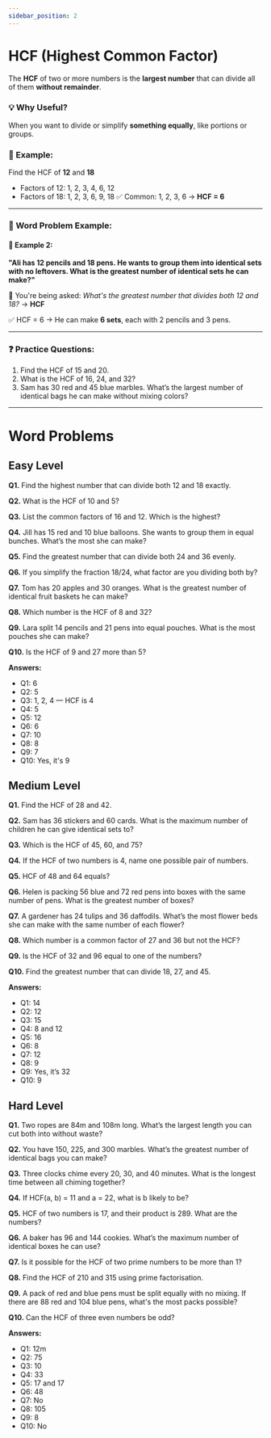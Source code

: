```yaml
---
sidebar_position: 2
---
```


# HCF (Highest Common Factor)

The **HCF** of two or more numbers is the **largest number** that can divide all of them **without remainder**.

### 💡 Why Useful?

When you want to divide or simplify **something equally**, like portions or groups.

### 🧮 Example:

Find the HCF of **12** and **18**

* Factors of 12: 1, 2, 3, 4, 6, 12
* Factors of 18: 1, 2, 3, 6, 9, 18
  ✅ Common: 1, 2, 3, 6 → **HCF = 6**

---

### 🧩 Word Problem Example:

#### 📝 Example 2:

**"Ali has 12 pencils and 18 pens. He wants to group them into identical sets with no leftovers. What is the greatest number of identical sets he can make?"**

🧠 You're being asked: *What's the greatest number that divides both 12 and 18?* → **HCF**

✅ HCF = 6
→ He can make **6 sets**, each with 2 pencils and 3 pens.

---

### ❓ Practice Questions:

1. Find the HCF of 15 and 20.
2. What is the HCF of 16, 24, and 32?
3. Sam has 30 red and 45 blue marbles. What’s the largest number of identical bags he can make without mixing colors?

---

# Word Problems 

## Easy Level

**Q1.** Find the highest number that can divide both 12 and 18 exactly.

**Q2.** What is the HCF of 10 and 5?

**Q3.** List the common factors of 16 and 12. Which is the highest?

**Q4.** Jill has 15 red and 10 blue balloons. She wants to group them in equal bunches. What’s the most she can make?

**Q5.** Find the greatest number that can divide both 24 and 36 evenly.

**Q6.** If you simplify the fraction 18/24, what factor are you dividing both by?

**Q7.** Tom has 20 apples and 30 oranges. What is the greatest number of identical fruit baskets he can make?

**Q8.** Which number is the HCF of 8 and 32?

**Q9.** Lara split 14 pencils and 21 pens into equal pouches. What is the most pouches she can make?

**Q10.** Is the HCF of 9 and 27 more than 5?

**Answers:**
- Q1: 6
- Q2: 5
- Q3: 1, 2, 4 — HCF is 4
- Q4: 5
- Q5: 12
- Q6: 6
- Q7: 10
- Q8: 8
- Q9: 7
- Q10: Yes, it's 9

## Medium Level

**Q1.** Find the HCF of 28 and 42.

**Q2.** Sam has 36 stickers and 60 cards. What is the maximum number of children he can give identical sets to?

**Q3.** Which is the HCF of 45, 60, and 75?

**Q4.** If the HCF of two numbers is 4, name one possible pair of numbers.

**Q5.** HCF of 48 and 64 equals?

**Q6.** Helen is packing 56 blue and 72 red pens into boxes with the same number of pens. What is the greatest number of boxes?

**Q7.** A gardener has 24 tulips and 36 daffodils. What’s the most flower beds she can make with the same number of each flower?

**Q8.** Which number is a common factor of 27 and 36 but not the HCF?

**Q9.** Is the HCF of 32 and 96 equal to one of the numbers?

**Q10.** Find the greatest number that can divide 18, 27, and 45.

**Answers:**
- Q1: 14
- Q2: 12
- Q3: 15
- Q4: 8 and 12
- Q5: 16
- Q6: 8
- Q7: 12
- Q8: 9
- Q9: Yes, it’s 32
- Q10: 9

## Hard Level

**Q1.** Two ropes are 84m and 108m long. What’s the largest length you can cut both into without waste?

**Q2.** You have 150, 225, and 300 marbles. What’s the greatest number of identical bags you can make?

**Q3.** Three clocks chime every 20, 30, and 40 minutes. What is the longest time between all chiming together?

**Q4.** If HCF(a, b) = 11 and a = 22, what is b likely to be?

**Q5.** HCF of two numbers is 17, and their product is 289. What are the numbers?

**Q6.** A baker has 96 and 144 cookies. What’s the maximum number of identical boxes he can use?

**Q7.** Is it possible for the HCF of two prime numbers to be more than 1?

**Q8.** Find the HCF of 210 and 315 using prime factorisation.

**Q9.** A pack of red and blue pens must be split equally with no mixing. If there are 88 red and 104 blue pens, what's the most packs possible?

**Q10.** Can the HCF of three even numbers be odd?

**Answers:**
- Q1: 12m
- Q2: 75
- Q3: 10
- Q4: 33
- Q5: 17 and 17
- Q6: 48
- Q7: No
- Q8: 105
- Q9: 8
- Q10: No

